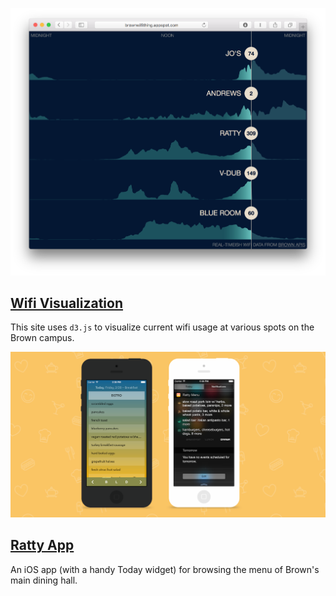 
![Wifi visualization](wifi.png)

## [Wifi Visualization](http://brownwifithing.appspot.com)

This site uses <code>d3.js</code> to visualize current wifi usage at various spots on the Brown campus.

![Ratty app](ratty.png)

## [Ratty App](http://ratty.nateparrott.com)

An iOS app (with a handy Today widget) for browsing the menu of Brown's main dining hall.
